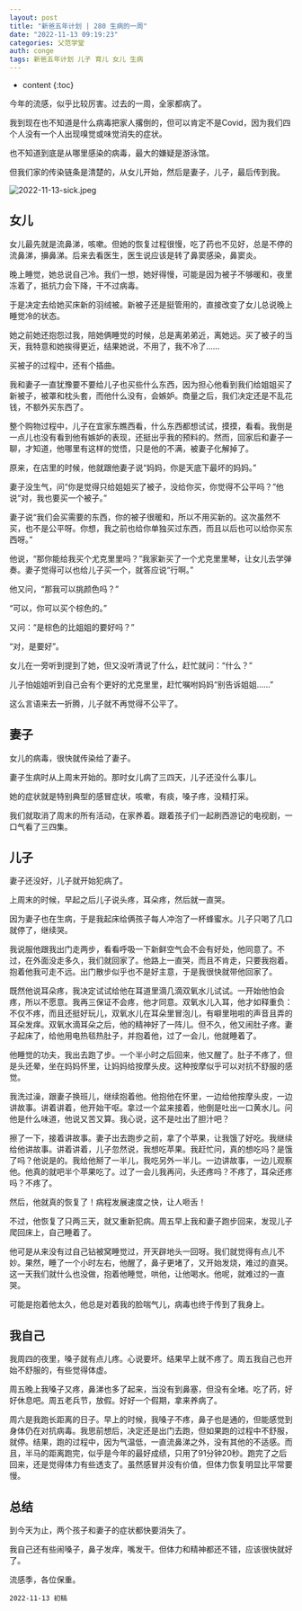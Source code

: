 ```yaml
---
layout: post
title: "新爸五年计划 | 280 生病的一周"
date: "2022-11-13 09:19:23"
categories: 父范学堂
auth: conge
tags: 新爸五年计划 儿子 育儿 女儿 生病
---
```

* content
{:toc}

今年的流感，似乎比较厉害。过去的一周，全家都病了。

我到现在也不知道是什么病毒把家人撂倒的，但可以肯定不是Covid，因为我们四个人没有一个人出现嗅觉或味觉消失的症状。

也不知道到底是从哪里感染的病毒，最大的嫌疑是游泳馆。

但我们家的传染链条是清楚的，从女儿开始，然后是妻子，儿子，最后传到我。

![2022-11-13-sick.jpeg](https://s2.loli.net/2022/11/14/eDsTV2JGKkqzMW9.jpg)

## 女儿

女儿最先就是流鼻涕，咳嗽。但她的恢复过程很慢，吃了药也不见好，总是不停的流鼻涕，擤鼻涕。后来去看医生，医生说应该是转了鼻窦感染，鼻窦炎。

晚上睡觉，她总说自己冷。我们一想，她好得慢，可能是因为被子不够暖和，夜里冻着了，抵抗力会下降，干不过病毒。

于是决定去给她买床新的羽绒被。新被子还是挺管用的，直接改变了女儿总说晚上睡觉冷的状态。

她之前她还抱怨过我，陪她俩睡觉的时候，总是离弟弟近，离她远。买了被子的当天，我特意和她挨得更近，结果她说，不用了，我不冷了……

买被子的过程中，还有个插曲。

我和妻子一直犹豫要不要给儿子也买些什么东西，因为担心他看到我们给姐姐买了新被子，被罩和枕头套，而他什么没有，会嫉妒。商量之后，我们决定还是不乱花钱，不额外买东西了。

整个购物过程中，儿子在宜家东瞧西看，什么东西都想试试，摸摸，看看。我倒是一点儿也没有看到他有嫉妒的表现，还挺出乎我的预料的。然而，回家后和妻子一聊，才知道，他哪里有这样的觉悟，只是他的不满，被妻子化解掉了。

原来，在店里的时候，他就跟他妻子说“妈妈，你是天底下最坏的妈妈。”

妻子没生气，问“你是觉得只给姐姐买了被子，没给你买，你觉得不公平吗？”他说“对，我也要买一个被子。”

妻子说“我们会买需要的东西，你的被子很暖和，所以不用买新的。这次虽然不买，也不是公平呀。你想，我之前也给你单独买过东西，而且以后也可以给你买东西呀。”

他说，“那你能给我买个尤克里里吗？”我家新买了一个尤克里里琴，让女儿去学弹奏。妻子觉得可以也给儿子买一个，就答应说“行啊。”

他又问，“那我可以挑颜色吗？”

“可以，你可以买个棕色的。”

又问：“是棕色的比姐姐的要好吗？”

“对，是要好”。

女儿在一旁听到提到了她，但又没听清说了什么，赶忙就问：“什么？”

儿子怕姐姐听到自己会有个更好的尤克里里，赶忙嘱咐妈妈“别告诉姐姐……”

这么言语来去一折腾，儿子就不再觉得不公平了。

## 妻子

女儿的病毒，很快就传染给了妻子。

妻子生病时从上周末开始的。那时女儿病了三四天，儿子还没什么事儿。

她的症状就是特别典型的感冒症状，咳嗽，有痰，嗓子疼，没精打采。

我们就取消了周末的所有活动，在家养着。跟着孩子们一起刷西游记的电视剧，一口气看了三四集。

## 儿子

妻子还没好，儿子就开始犯病了。

上周末的时候，早起之后儿子说头疼，耳朵疼，然后就一直哭。

因为妻子也在生病，于是我起床给俩孩子每人冲泡了一杯蜂蜜水。儿子只喝了几口就停了，继续哭。

我说服他跟我出门走两步，看看呼吸一下新鲜空气会不会有好处，他同意了。不过，在外面没走多久，我们就回家了。他路上一直哭，而且不肯走，只要我抱着。抱着他我可走不远。出门散步似乎也不是好主意，于是我很快就带他回家了。

既然他说耳朵疼，我决定试试给他在耳道里滴几滴双氧水儿试试。一开始他怕会疼，所以不愿意。我再三保证不会疼，他才同意。双氧水儿入耳，他才如释重负：不仅不疼，而且还挺好玩儿，双氧水儿在耳朵里冒泡儿，有噼里啪啦的声音且弄的耳朵发痒。双氧水滴耳朵之后，他的精神好了一阵儿。但不久，他又闹肚子疼。妻子起床了，给他用电热毯热肚子，并抱着他，过了一会儿，他就睡着了。

他睡觉的功夫，我出去跑了步。一个半小时之后回来，他又醒了。肚子不疼了，但是头还晕，坐在妈妈怀里，让妈妈给按摩头皮。这种按摩似乎可以对抗不舒服的感觉。

我洗过澡，跟妻子换班儿，继续抱着他。他抱他在怀里，一边给他按摩头皮，一边讲故事。讲着讲着，他开始干呕。拿过一个盆来接着，他倒是吐出一口黄水儿。问他是什么味道，他说又苦又算。我心说，这不是吐出了胆汁吧？

擦了一下，接着讲故事。妻子出去跑步之前，拿了个苹果，让我饿了好吃。我继续给他讲故事。讲着讲着，儿子忽然说，我想吃苹果。我赶忙问，真的想吃吗？是饿了吗？他说是的。我给他掰了一半儿，我吃另外一半儿。一边讲故事，一边儿观察他。他真的就吧半个苹果吃了。过了一会儿我再问，头还疼吗？不疼了，耳朵还疼吗？不疼了。

然后，他就真的恢复了！病程发展速度之快，让人咂舌！

不过，他恢复了只两三天，就又重新犯病。周五早上我和妻子跑步回来，发现儿子爬回床上，自己睡着了。

他可是从来没有过自己钻被窝睡觉过，开天辟地头一回呀。我们就觉得有点儿不妙。果然，睡了一个小时左右，他醒了，鼻子更堵了，又开始发烧，难过的直哭。这一天我们就什么也没做，抱着他睡觉，哄他，让他喝水。他呢，就难过的一直哭。

可能是抱着他太久，他总是对着我的脸喘气儿，病毒也终于传到了我身上。

## 我自己

我周四的夜里，嗓子就有点儿疼。心说要坏。结果早上就不疼了。周五我自己也开始不舒服的，有些觉得体虚。

周五晚上我嗓子又疼，鼻涕也多了起来，当没有到鼻塞，但没有全堵。吃了药，好好休息吧。周五老兵节，放假。好好一个假期，拿来养病了。

周六是我跑长距离的日子。早上的时候，我嗓子不疼，鼻子也是通的，但能感觉到身体仍在对抗病毒。我思前想后，决定还是出门去跑，但如果跑的过程中不舒服，就停。结果，跑的过程中，因为气温低，一直流鼻涕之外，没有其他的不适感。而且，半马的距离跑完，似乎是今年的最好成绩，只用了91分钟20秒。跑完了之后回来，还是觉得体力有些透支了。虽然感冒并没有价值，但体力恢复明显比平常要慢。

## 总结

到今天为止，两个孩子和妻子的症状都快要消失了。

我自己还有些闹嗓子，鼻子发痒，嘴发干。但体力和精神都还不错，应该很快就好了。

流感季，各位保重。

```
2022-11-13 初稿
```
